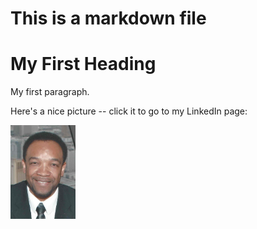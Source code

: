 # This is a markdown file

 <!DOCTYPE html>
<html>
<body>

<h1>My First Heading</h1>
<p>My first paragraph.</p>
<p>Here's a nice picture -- click it to go to my LinkedIn page:</p>
<a href="https://www.linkedin.com/in/jefferyabrown" target="_blank"><img
    src="static/images/JefferyBrown_Small.jpg" height="150" alt="Jeffery Brown"></a>
</body>
</html>
